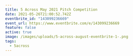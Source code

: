 ```yaml
---
title: 5 Across May 2021 Pitch Competition
date: 2021-05-26T21:00:52.742Z
eventbrite_id: "143099236669"
event_url: https://www.eventbrite.com/e/143099236669
feature: false
active: true
image: /images/uploads/5-across-august-eventbrite-1-.png
tags:
  - 5across
---
```

